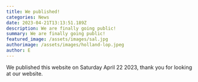 ```yaml
---
title: We published!
categories: News
date: 2023-04-21T13:13:51.189Z
description: We are finally going public!
summary: We are finally going public!
featured_image: /assets/images/sal.jpg
authorimage: /assets/images/holland-lop.jpeg
author: E
---
```

We published this website on Saturday April 22 2023, thank you for looking at our website.